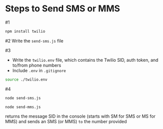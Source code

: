 # Steps to Send SMS or MMS

#1 
```bash
npm install twilio
```

#2 Write the `send-sms.js` file

#3 
- Write the `twilio.env` file, which contains the Twilio SID, auth token, and to/from phone numbers
- Include `.env` in `.gitignore`

```bash
source ./twilio.env
```

#4
```bash
node send-sms.js
```

```bash
node send-mms.js
```

returns the message SID in the console (starts with SM for SMS or MS for MMS) and sends an SMS (or MMS) `to` the number provided
